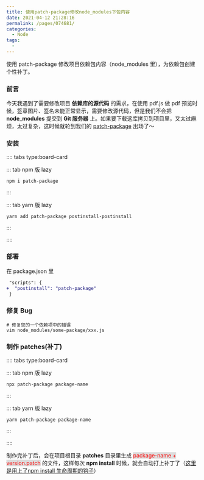 ```yaml
---
title: 使用patch-package修改node_modules下包内容
date: 2021-04-12 21:28:16
permalink: /pages/074681/
categories: 
  - Node
tags: 
  - 
---
```


使用 patch-package 修改项目依赖包内容（node_modules 里），为依赖包创建个性补丁。

<!-- more -->

### 前言

今天我遇到了需要修改项目 **依赖库的源代码** 的需求，在使用 pdf.js 做 pdf 预览时候，签章图片、签名未能正常显示，需要修改源代码，但是我们不会把 **node_modules** 提交到 **Git 服务器** 上。如果要下载这库拷贝到项目里，又太过麻烦，太过复杂，这时候就轮到我们的 [patch-package](https://www.npmjs.com/package/patch-package) 出场了～

### 安装

:::: tabs type:board-card

::: tab npm 版 lazy

```shell
npm i patch-package
```

:::

::: tab yarn 版 lazy

```shell
yarn add patch-package postinstall-postinstall
```

:::

::::

### 部署

在 package.json 里

```diff
 "scripts": {
+  "postinstall": "patch-package"
 }
```

### 修复 Bug

```shell
# 修复您的一个依赖项中的错误
vim node_modules/some-package/xxx.js
```

### 制作 patches(补丁)

:::: tabs type:board-card

::: tab npm 版 lazy

```shell
npx patch-package package-name
```

:::

::: tab yarn 版 lazy

```shell
yarn patch-package package-name
```

:::

::::

制作完补丁后，会在项目根目录 **patches** 目录里生成 <span style="background: #ddd; color: red;">package-name + version.patch</span> 的文件，这样每次 **npm install** 时候，就会自动打上补丁了（[这里是用上了npm install 生命周期的钩子](https://docs.npmjs.com/cli/v7/using-npm/scripts)）

<DynamicImportPhotoSwipe 
  :items="[{src: 'https://cdn.jsdelivr.net/gh/xiaojun996/CDN/images/screenshot/patch-package.png',thumbnail: 'https://cdn.jsdelivr.net/gh/xiaojun996/CDN/images/screenshot/patch-package.png',w: 1048,h: 560},{src: 'https://cdn.jsdelivr.net/gh/xiaojun996/CDN/images/screenshot/patch-package0.png',thumbnail: 'https://cdn.jsdelivr.net/gh/xiaojun996/CDN/images/screenshot/patch-package0.png',w: 991,h: 675}]"
/>

